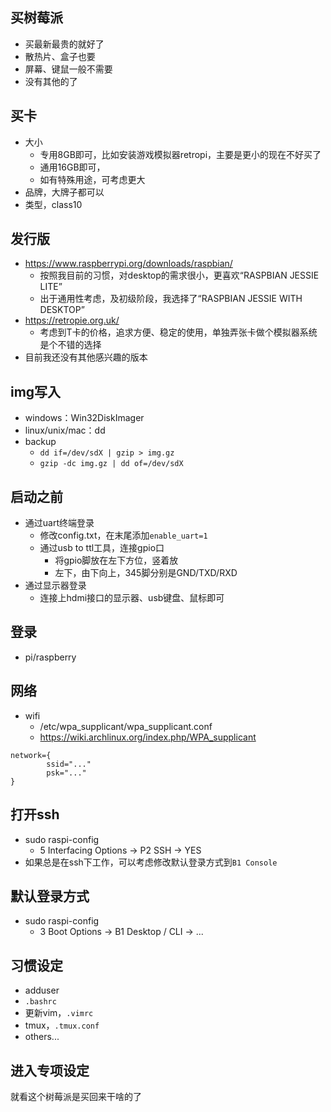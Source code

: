 ## 买树莓派

- 买最新最贵的就好了
- 散热片、盒子也要
- 屏幕、键鼠一般不需要
- 没有其他的了

## 买卡

- 大小
  - 专用8GB即可，比如安装游戏模拟器retropi，主要是更小的现在不好买了
  - 通用16GB即可，
  - 如有特殊用途，可考虑更大
- 品牌，大牌子都可以
- 类型，class10

## 发行版

- https://www.raspberrypi.org/downloads/raspbian/
  - 按照我目前的习惯，对desktop的需求很小，更喜欢“RASPBIAN JESSIE LITE”
  - 出于通用性考虑，及初级阶段，我选择了“RASPBIAN JESSIE WITH DESKTOP”
- https://retropie.org.uk/
  - 考虑到T卡的价格，追求方便、稳定的使用，单独弄张卡做个模拟器系统是个不错的选择
- 目前我还没有其他感兴趣的版本

## img写入

- windows：Win32DiskImager
- linux/unix/mac：dd
- backup
  - `dd if=/dev/sdX | gzip > img.gz`
  - `gzip -dc img.gz | dd of=/dev/sdX`

## 启动之前

- 通过uart终端登录
  - 修改config.txt，在末尾添加`enable_uart=1`
  - 通过usb to ttl工具，连接gpio口
    - 将gpio脚放在左下方位，竖着放
    - 左下，由下向上，345脚分别是GND/TXD/RXD
- 通过显示器登录
  - 连接上hdmi接口的显示器、usb键盘、鼠标即可

## 登录

- pi/raspberry

## 网络

- wifi
  - /etc/wpa_supplicant/wpa_supplicant.conf
  - https://wiki.archlinux.org/index.php/WPA_supplicant
```
network={
        ssid="..."
        psk="..."
}
````

## 打开ssh

- sudo raspi-config
  - 5 Interfacing Options -> P2 SSH -> YES
- 如果总是在ssh下工作，可以考虑修改默认登录方式到`B1 Console`

## 默认登录方式

- sudo raspi-config
  - 3 Boot Options -> B1 Desktop / CLI -> ...

## 习惯设定

- adduser
- `.bashrc`
- 更新vim，`.vimrc`
- tmux，`.tmux.conf`
- others...

## 进入专项设定

就看这个树莓派是买回来干啥的了
